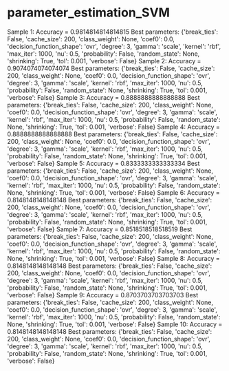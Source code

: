 # parameter_estimation_SVM
Sample 1: Accuracy = 0.9814814814814815 Best parameters: {'break_ties': False, 'cache_size': 200, 'class_weight': None, 'coef0': 0.0, 'decision_function_shape': 'ovr', 'degree': 3, 'gamma': 'scale', 'kernel': 'rbf', 'max_iter': 1000, 'nu': 0.5, 'probability': False, 'random_state': None, 'shrinking': True, 'tol': 0.001, 'verbose': False}
Sample 2: Accuracy = 0.9074074074074074 Best parameters: {'break_ties': False, 'cache_size': 200, 'class_weight': None, 'coef0': 0.0, 'decision_function_shape': 'ovr', 'degree': 3, 'gamma': 'scale', 'kernel': 'rbf', 'max_iter': 1000, 'nu': 0.5, 'probability': False, 'random_state': None, 'shrinking': True, 'tol': 0.001, 'verbose': False}
Sample 3: Accuracy = 0.8888888888888888 Best parameters: {'break_ties': False, 'cache_size': 200, 'class_weight': None, 'coef0': 0.0, 'decision_function_shape': 'ovr', 'degree': 3, 'gamma': 'scale', 'kernel': 'rbf', 'max_iter': 1000, 'nu': 0.5, 'probability': False, 'random_state': None, 'shrinking': True, 'tol': 0.001, 'verbose': False}
Sample 4: Accuracy = 0.8888888888888888 Best parameters: {'break_ties': False, 'cache_size': 200, 'class_weight': None, 'coef0': 0.0, 'decision_function_shape': 'ovr', 'degree': 3, 'gamma': 'scale', 'kernel': 'rbf', 'max_iter': 1000, 'nu': 0.5, 'probability': False, 'random_state': None, 'shrinking': True, 'tol': 0.001, 'verbose': False}
Sample 5: Accuracy = 0.8333333333333334 Best parameters: {'break_ties': False, 'cache_size': 200, 'class_weight': None, 'coef0': 0.0, 'decision_function_shape': 'ovr', 'degree': 3, 'gamma': 'scale', 'kernel': 'rbf', 'max_iter': 1000, 'nu': 0.5, 'probability': False, 'random_state': None, 'shrinking': True, 'tol': 0.001, 'verbose': False}
Sample 6: Accuracy = 0.8148148148148148 Best parameters: {'break_ties': False, 'cache_size': 200, 'class_weight': None, 'coef0': 0.0, 'decision_function_shape': 'ovr', 'degree': 3, 'gamma': 'scale', 'kernel': 'rbf', 'max_iter': 1000, 'nu': 0.5, 'probability': False, 'random_state': None, 'shrinking': True, 'tol': 0.001, 'verbose': False}
Sample 7: Accuracy = 0.8518518518518519 Best parameters: {'break_ties': False, 'cache_size': 200, 'class_weight': None, 'coef0': 0.0, 'decision_function_shape': 'ovr', 'degree': 3, 'gamma': 'scale', 'kernel': 'rbf', 'max_iter': 1000, 'nu': 0.5, 'probability': False, 'random_state': None, 'shrinking': True, 'tol': 0.001, 'verbose': False}
Sample 8: Accuracy = 0.8148148148148148 Best parameters: {'break_ties': False, 'cache_size': 200, 'class_weight': None, 'coef0': 0.0, 'decision_function_shape': 'ovr', 'degree': 3, 'gamma': 'scale', 'kernel': 'rbf', 'max_iter': 1000, 'nu': 0.5, 'probability': False, 'random_state': None, 'shrinking': True, 'tol': 0.001, 'verbose': False}
Sample 9: Accuracy = 0.8703703703703703 Best parameters: {'break_ties': False, 'cache_size': 200, 'class_weight': None, 'coef0': 0.0, 'decision_function_shape': 'ovr', 'degree': 3, 'gamma': 'scale', 'kernel': 'rbf', 'max_iter': 1000, 'nu': 0.5, 'probability': False, 'random_state': None, 'shrinking': True, 'tol': 0.001, 'verbose': False}
Sample 10: Accuracy = 0.8148148148148148 Best parameters: {'break_ties': False, 'cache_size': 200, 'class_weight': None, 'coef0': 0.0, 'decision_function_shape': 'ovr', 'degree': 3, 'gamma': 'scale', 'kernel': 'rbf', 'max_iter': 1000, 'nu': 0.5, 'probability': False, 'random_state': None, 'shrinking': True, 'tol': 0.001, 'verbose': False}

